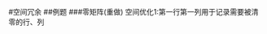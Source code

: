 #空间冗余
##例题
###零矩阵(重做)
空间优化1:第一行第一列用于记录需要被清零的行、列
[](https://leetcode-cn.com/problems/zero-matrix-lcci/)

